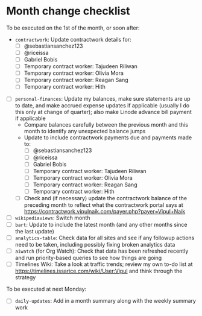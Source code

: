 # Month change checklist

To be executed on the 1st of the month, or soon after:

- `contractwork`: Update contractwork details for:
  - [ ] @sebastiansanchez123
  - [ ] @riceissa
  - [ ] Gabriel Bobis
  - [ ] Temporary contract worker: Tajudeen Riliwan
  - [ ] Temporary contract worker: Olivia Mora
  - [ ] Temporary contract worker: Reagan Sang
  - [ ] Temporary contract worker: Hith
- [ ] `personal-finances`: Update my balances, make sure statements are up to date, and make accrued expense updates if applicable (usually I do this only at change of quarter); also make Linode advance bill payment if applicable
  - Compare balances carefully between the previous month and this month to identify any unexpected balance jumps
  - Update to include contractwork payments due and payments made to:
    - [ ] @sebastiansanchez123
    - [ ] @riceissa
    - [ ] Gabriel Bobis
    - [ ] Temporary contract worker: Tajudeen Riliwan
    - [ ] Temporary contract worker: Olivia Mora
    - [ ] Temporary contract worker: Reagan Sang
    - [ ] Temporary contract worker: Hith
  - [ ] Check and (if necessary) update the contractwork balance of the preceding month to reflect what the contractwork portal says at https://contractwork.vipulnaik.com/payer.php?payer=Vipul+Naik
- [ ] `wikipediaviews`: Switch month
- [ ] `bart`: Update to include the latest month (and any other months since the last update)
- [ ] `analytics-table`: Check data for all sites and see if any followup actions need to be taken, including possibly fixing broken analytics data
- [ ] `aiwatch` (for Org Watch): Check that data has been refreshed recently and run priority-based queries to see how things are going
- [ ] Timelines Wiki: Take a look at traffic trends; review my own to-do list at https://timelines.issarice.com/wiki/User:Vipul and think through the strategy

To be executed at next Monday:

- [ ] `daily-updates`: Add in a month summary along with the weekly summary work
